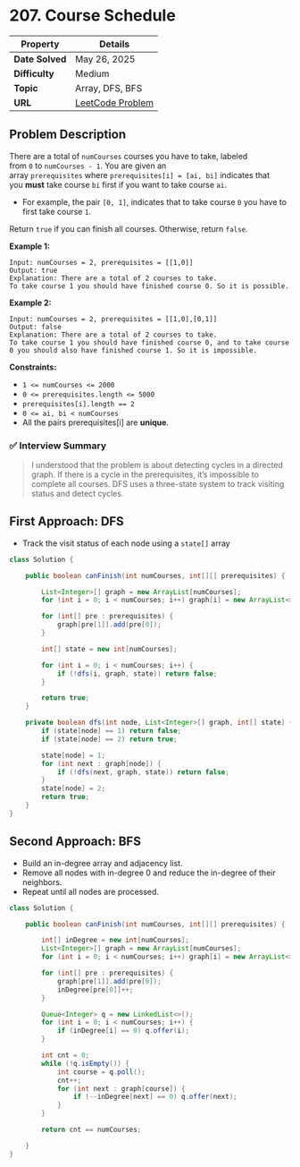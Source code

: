 # 207. Course Schedule

| Property | Details |
|----------|--------|
| **Date Solved** | May 26, 2025 |
| **Difficulty** | Medium |
| **Topic** | Array, DFS, BFS |
| **URL** | [LeetCode Problem](https://leetcode.com/problems/course-schedule/description/) |

## Problem Description 
There are a total of `numCourses` courses you have to take, labeled from `0` to `numCourses - 1`. You are given an array `prerequisites` where `prerequisites[i] = [ai, bi]` indicates that you **must** take course `bi` first if you want to take course `ai`.

- For example, the pair `[0, 1]`, indicates that to take course `0` you have to first take course `1`.

Return `true` if you can finish all courses. Otherwise, return `false`.

**Example 1:**

```
Input: numCourses = 2, prerequisites = [[1,0]]
Output: true
Explanation: There are a total of 2 courses to take.
To take course 1 you should have finished course 0. So it is possible.

```

**Example 2:**

```
Input: numCourses = 2, prerequisites = [[1,0],[0,1]]
Output: false
Explanation: There are a total of 2 courses to take.
To take course 1 you should have finished course 0, and to take course 0 you should also have finished course 1. So it is impossible.

```

**Constraints:**

- `1 <= numCourses <= 2000`
- `0 <= prerequisites.length <= 5000`
- `prerequisites[i].length == 2`
- `0 <= ai, bi < numCourses`
- All the pairs prerequisites[i] are **unique**.

### ✅ Interview Summary

> I understood that the problem is about detecting cycles in a directed graph. If there is a cycle in the prerequisites, it’s impossible to complete all courses. DFS uses a three-state system to track visiting status and detect cycles.
> 

## First Approach: DFS

- Track the visit status of each node using a `state[]` array

```java
class Solution {

    public boolean canFinish(int numCourses, int[][] prerequisites) {

        List<Integer>[] graph = new ArrayList[numCourses];
        for (int i = 0; i < numCourses; i++) graph[i] = new ArrayList<>();

        for (int[] pre : prerequisites) {
            graph[pre[1]].add(pre[0]);
        }

        int[] state = new int[numCourses];

        for (int i = 0; i < numCourses; i++) {
            if (!dfs(i, graph, state)) return false;
        }

        return true;
    }

    private boolean dfs(int node, List<Integer>[] graph, int[] state) {
        if (state[node] == 1) return false;
        if (state[node] == 2) return true;

        state[node] = 1;
        for (int next : graph[node]) {
            if (!dfs(next, graph, state)) return false;
        } 
        state[node] = 2;
        return true;
    }
}
```

## Second Approach: BFS

- Build an in-degree array and adjacency list.
- Remove all nodes with in-degree 0 and reduce the in-degree of their neighbors.
- Repeat until all nodes are processed.
```java
class Solution {

    public boolean canFinish(int numCourses, int[][] prerequisites) {

        int[] inDegree = new int[numCourses];
        List<Integer>[] graph = new ArrayList[numCourses];
        for (int i = 0; i < numCourses; i++) graph[i] = new ArrayList<>();

        for (int[] pre : prerequisites) {
            graph[pre[1]].add(pre[0]);
            inDegree[pre[0]]++;
        }

        Queue<Integer> q = new LinkedList<>();
        for (int i = 0; i < numCourses; i++) {
            if (inDegree[i] == 0) q.offer(i);
        }

        int cnt = 0;
        while (!q.isEmpty()) {
            int course = q.poll();
            cnt++;
            for (int next : graph[course]) {
                if (--inDegree[next] == 0) q.offer(next);
            }
        }

        return cnt == numCourses;

    }
}
```
